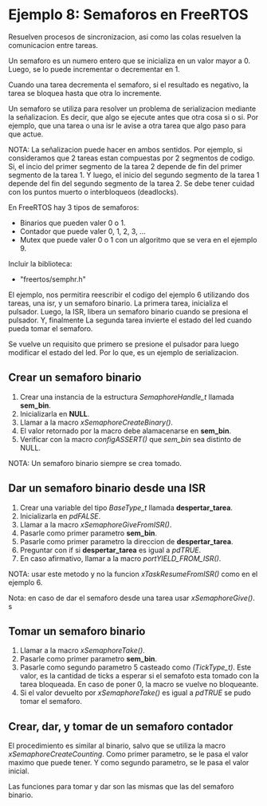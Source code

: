 # Ejemplo 8: Semaforos en FreeRTOS

Resuelven procesos de sincronizacion, asi como las colas resuelven la comunicacion entre tareas.

Un semaforo es un numero entero que se inicializa en un valor mayor a 0. Luego, se lo puede incrementar o decrementar en 1.

Cuando una tarea decrementa el semaforo, si el resultado es negativo, la tarea se bloquea hasta que otra lo incremente.

Un semaforo se utiliza para resolver un problema de serializacion mediante la señalizacion. Es decir, que algo se ejecute antes que otra cosa si o si. Por ejemplo, que una tarea o una isr le avise a otra tarea que algo paso para que actue.

NOTA: La señalizacion puede hacer en ambos sentidos. Por ejemplo, si consideramos que 2 tareas estan compuestas por 2 segmentos de codigo. Si, el incio del primer segmento de la tarea 2 depende de fin del primer segmento de la tarea 1. Y luego, el inicio del segundo segmento de la tarea 1 depende del fin del segundo segmento de la tarea 2. Se debe tener cuidad con los puntos muerto o interbloqueos (deadlocks).

En FreeRTOS hay 3 tipos de semaforos:

- Binarios que pueden valer 0 o 1.
- Contador que puede valer 0, 1, 2, 3, ...
- Mutex que puede valer 0 o 1 con un algoritmo que se vera en el ejemplo 9.

Incluir la biblioteca:

- "freertos/semphr.h"

El ejemplo, nos permitira reescribir el codigo del ejemplo 6 utilizando dos tareas, una isr, y un semaforo binario. La primera tarea, inicializa el pulsador. Luego, la ISR, libera un semaforo binario cuando se presiona el pulsador. Y, finalmente La segunda tarea invierte el estado del led cuando pueda tomar el semaforo.

Se vuelve un requisito que primero se presione el pulsador para luego modificar el estado del led. Por lo que, es un ejemplo de serializacion.

## Crear un semaforo binario

1. Crear una instancia de la estructura _SemaphoreHandle_t_ llamada **sem_bin**.
2. Inicializarla en **NULL**.
3. Llamar a la macro _xSemaphoreCreateBinary()_.
4. El valor retornado por la macro debe alamacenarse en **sem_bin**.
5. Verificar con la macro _configASSERT()_ que _sem_bin_ sea distinto de NULL.

NOTA: Un semaforo binario siempre se crea tomado.

## Dar un semaforo binario desde una ISR

1. Crear una variable del tipo _BaseType_t_ llamada **despertar_tarea**.
2. Inicializarla en _pdFALSE_.
3. Llamar a la macro _xSemaphoreGiveFromISR()_.
4. Pasarle como primer parametro **sem_bin**.
5. Pasarle como primer parametro la direccion de **despertar_tarea**.
6. Preguntar con if si **despertar_tarea** es igual a _pdTRUE_.
7. En caso afirmativo, llamar a la macro _portYIELD_FROM_ISR()_.

NOTA: usar este metodo y no la funcion _xTaskResumeFromISR()_ como en el ejemplo 6.

Nota: en caso de dar el semaforo desde una tarea usar _xSemaphoreGive()_.
s

## Tomar un semaforo binario

1. Llamar a la macro _xSemaphoreTake()_.
2. Pasarle como primer parametro **sem_bin**.
3. Pasarle como segundo parametro 5 casteado como _(TickType_t)_. Este valor, es la cantidad de ticks a esperar si el semafoto esta tomado con la tarea bloqueada. En caso de poner 0, la macro se vuelve no bloqueante.
4. Si el valor devuelto por _xSemaphoreTake()_ es igual a _pdTRUE_ se pudo tomar el semaforo.

## Crear, dar, y tomar de un semaforo contador

El procedimiento es similar al binario, salvo que se utiliza la macro _xSemaphoreCreateCounting_. Como primer parametro, se le pasa el valor maximo que puede tener. Y como segundo parametro, se le pasa el valor inicial.

Las funciones para tomar y dar son las mismas que las del semaforo binario.
